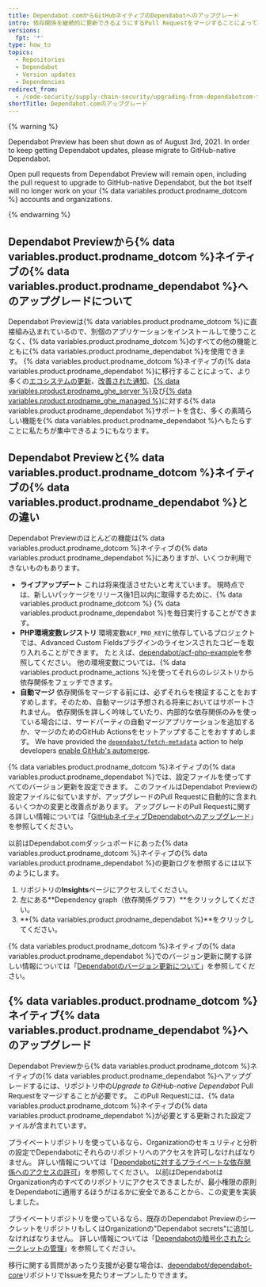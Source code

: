 ```yaml
---
title: Dependabot.comからGitHubネイティブのDependabotへのアップグレード
intro: 依存関係を継続的に更新できるようにするPull Requestをマージすることによって、GitHubネイティブのDependabotへアップグレードできます。
versions:
  fpt: '*'
type: how_to
topics:
  - Repositories
  - Dependabot
  - Version updates
  - Dependencies
redirect_from:
  - /code-security/supply-chain-security/upgrading-from-dependabotcom-to-github-native-dependabot
shortTitle: Dependabot.comのアップグレード
---
```


{% warning %}

Dependabot Preview has been shut down as of August 3rd, 2021. In order to keep getting Dependabot updates, please migrate to GitHub-native Dependabot.

Open pull requests from Dependabot Preview will remain open, including the pull request to upgrade to GitHub-native Dependabot, but the bot itself will no longer work on your {% data variables.product.prodname_dotcom %} accounts and organizations.

{% endwarning %}

## Dependabot Previewから{% data variables.product.prodname_dotcom %}ネイティブの{% data variables.product.prodname_dependabot %}へのアップグレードについて

Dependabot Previewは{% data variables.product.prodname_dotcom %}に直接組み込まれているので、別個のアプリケーションをインストールして使うことなく、{% data variables.product.prodname_dotcom %}のすべての他の機能とともに{% data variables.product.prodname_dependabot %}を使用できます。 {% data variables.product.prodname_dotcom %}ネイティブの{% data variables.product.prodname_dependabot %}に移行することによって、より多くの[エコシステムの更新](https://github.com/github/roadmap/issues/150)、[改善された通知](https://github.com/github/roadmap/issues/133)、[{% data variables.product.prodname_ghe_server %}](https://github.com/github/roadmap/issues/86)及び[{% data variables.product.prodname_ghe_managed %}](https://github.com/github/roadmap/issues/135)に対する{% data variables.product.prodname_dependabot %}サポートを含む、多くの素晴らしい機能を{% data variables.product.prodname_dependabot %}へもたらすことに私たちが集中できるようにもなります。

## Dependabot Previewと{% data variables.product.prodname_dotcom %}ネイティブの{% data variables.product.prodname_dependabot %}との違い

Dependabot Previewのほとんどの機能は{% data variables.product.prodname_dotcom %}ネイティブの{% data variables.product.prodname_dependabot %}にありますが、いくつか利用できないものもあります。
- **ライブアップデート** これは将来復活させたいと考えています。 現時点では、新しいパッケージをリリース後1日以内に取得するために、{% data variables.product.prodname_dotcom %} {% data variables.product.prodname_dependabot %}を毎日実行することができます。
- **PHP環境変数レジストリ** 環境変数`ACF_PRO_KEY`に依存しているプロジェクトでは、Advanced Custom Fieldsプラグインのライセンスされたコピーを取り入れることができます。 たとえば、[dependabot/acf-php-example](https://github.com/dependabot/acf-php-example#readme)を参照してください。 他の環境変数については、{% data variables.product.prodname_actions %}を使ってそれらのレジストリから依存関係をフェッチできます。
- **自動マージ** 依存関係をマージする前には、必ずそれらを検証することをおすすめします。そのため、自動マージは予想される将来においてはサポートされません。 依存関係を詳しく吟味していたり、内部的な依存関係のみを使っている場合には、サードパーティの自動マージアプリケーションを追加するか、マージのためのGitHub Actionsをセットアップすることをおすすめします。 We have provided the [`dependabot/fetch-metadata`](https://github.com/marketplace/actions/fetch-metadata-from-dependabot-prs) action to help developers [enable GitHub's automerge](https://github.com/dependabot/fetch-metadata/#enabling-auto-merge).

{% data variables.product.prodname_dotcom %}ネイティブの{% data variables.product.prodname_dependabot %}では、設定ファイルを使ってすべてのバージョン更新を設定できます。 このファイルはDependabot Previewの設定ファイルに似ていますが、アップグレードのPull Requestに自動的に含まれるいくつかの変更と改善点があります。 アップグレードのPull Requestに関する詳しい情報については「[GitHubネイティブDependabotへのアップグレード](/code-security/supply-chain-security/upgrading-from-dependabotcom-to-github-native-dependabot#upgrading-to-github-native-dependabot)」を参照してください。

以前はDependabot.comダッシュボードにあった{% data variables.product.prodname_dotcom %}ネイティブの{% data variables.product.prodname_dependabot %}の更新ログを参照するには以下のようにします。

  1. リポジトリの**Insights**ページにアクセスしてください。
  2. 左にある**Dependency graph（依存関係グラフ）**をクリックしてください。
  3. **{% data variables.product.prodname_dependabot %}**をクリックしてください。

{% data variables.product.prodname_dotcom %}ネイティブの{% data variables.product.prodname_dependabot %}でのバージョン更新に関する詳しい情報については「[Dependabotのバージョン更新について](/code-security/supply-chain-security/about-dependabot-version-updates)」を参照してください。

## {% data variables.product.prodname_dotcom %}ネイティブ{% data variables.product.prodname_dependabot %}へのアップグレード

Dependabot Previewから{% data variables.product.prodname_dotcom %}ネイティブの{% data variables.product.prodname_dependabot %}へアップグレードするには、リポジトリ中の*Upgrade to GitHub-native Dependabot* Pull Requestをマージすることが必要です。 このPull Requestには、{% data variables.product.prodname_dotcom %}ネイティブの{% data variables.product.prodname_dependabot %}が必要とする更新された設定ファイルが含まれています。

プライベートリポジトリを使っているなら、Organizationのセキュリティと分析の設定でDependabotにそれらのリポジトリへのアクセスを許可しなければなりません。 詳しい情報については「[Dependabotに対するプライベートな依存関係へのアクセスの許可](/organizations/keeping-your-organization-secure/managing-security-and-analysis-settings-for-your-organization#allowing-dependabot-to-access-private-dependencies)」を参照してください。 以前はDependabotはOrganization内のすべてのリポジトリにアクセスできましたが、最小権限の原則をDependabotに適用するほうがはるかに安全であることから、この変更を実装しました。

プライベートリポジトリを使っているなら、既存のDependabot PreviewのシークレットをリポジトリもしくはOrganizationの"Dependabot secrets"に追加しなければなりません。 詳しい情報については「[Dependabotの暗号化されたシークレットの管理](/code-security/supply-chain-security/managing-encrypted-secrets-for-dependabot)」を参照してください。

移行に関する質問があったり支援が必要な場合は、[dependabot/dependabot-core](https://github.com/dependabot/dependabot-core/issues/new?assignees=%40dependabot%2Fpreview-migration-reviewers&labels=E%3A+preview-migration&template=migration-issue.md&title=)リポジトリでIssueを見たりオープンしたりできます。
